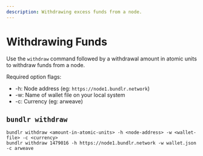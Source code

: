 ```yaml
---
description: Withdrawing excess funds from a node.
---
```


# Withdrawing Funds

Use the `withdraw` command followed by a withdrawal amount in atomic units to withdraw funds from a node.

Required option flags:

-   -h: Node address (eg: `https://node1.bundlr.network`)
-   -w: Name of wallet file on your local system
-   -c: Currency (eg: arweave)

## `bundlr withdraw`

```console
bundlr withdraw <amount-in-atomic-units> -h <node-address> -w <wallet-file> -c <currency>
bundlr withdraw 1479016 -h https://node1.bundlr.network -w wallet.json -c arweave
```
